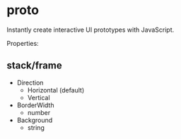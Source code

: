 # proto

Instantly create interactive UI prototypes with JavaScript.

Properties:

## stack/frame

- Direction
  - Horizontal (default)
  - Vertical
- BorderWidth
  - number
- Background
  - string
